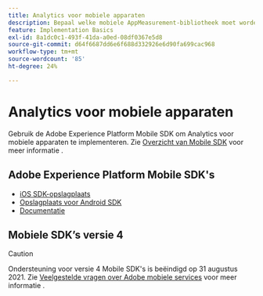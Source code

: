 ```yaml
---
title: Analytics voor mobiele apparaten
description: Bepaal welke mobiele AppMeasurement-bibliotheek moet worden gebruikt.
feature: Implementation Basics
exl-id: 8a1dc0c1-493f-41da-a0ed-08df0367e5d8
source-git-commit: d64f6687dd6e6f688d332926e6d90fa699cac968
workflow-type: tm+mt
source-wordcount: '85'
ht-degree: 24%

---
```


# Analytics voor mobiele apparaten

Gebruik de Adobe Experience Platform Mobile SDK om Analytics voor mobiele apparaten te implementeren. Zie [Overzicht van Mobile SDK](aep-edge/mobile-sdk/overview.md) voor meer informatie .

## Adobe Experience Platform Mobile SDK&#39;s

* [iOS SDK-opslagplaats](https://github.com/adobe/aepsdk-analytics-ios)
* [Opslagplaats voor Android SDK](https://github.com/adobe/aepsdk-analytics-android)
* [Documentatie](https://sdkdocs.com/)

## Mobiele SDK’s versie 4

>[!CAUTION]
>
>Ondersteuning voor versie 4 Mobile SDK&#39;s is beëindigd op 31 augustus 2021. Zie [Veelgestelde vragen over Adobe mobiele services](https://experienceleague.adobe.com/docs/discontinued/using/mobile-services.html) voor meer informatie .

